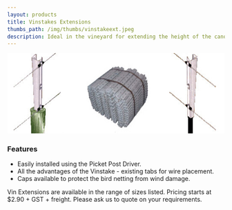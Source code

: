 ```yaml
---
layout: products
title: Vinstakes Extensions
thumbs_path: /img/thumbs/vinstakeext.jpeg
description: Ideal in the vineyard for extending the height of the canopy.
---
```


![A 1.6mm Vinstake.](/img/large/VinstakeExt.jpg)

### Features

*   Easily installed using the Picket Post Driver.
*   All the advantages of the Vinstake - existing tabs for wire placement.
*   Caps available to protect the bird netting from wind damage.

Vin Extensions are available in the range of sizes listed. Pricing starts at $2.90 + GST + freight. Please ask us to quote on your requirements.